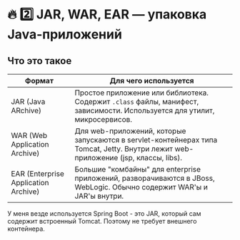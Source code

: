 # 🔥 2️⃣ JAR, WAR, EAR — упаковка Java-приложений
## Что это такое


| Формат | Для чего используется |
|--------|------------------------|
| JAR (Java ARchive) | Простое приложение или библиотека. Содержит `.class` файлы, манифест, зависимости. Используется для утилит, микросервисов. |
| WAR (Web Application Archive) | Для web-приложений, которые запускаются в servlet-контейнерах типа Tomcat, Jetty. Внутри лежит web-приложение (jsp, классы, libs). |
| EAR (Enterprise Application Archive) | Большие "комбайны" для enterprise приложений, разворачиваются в JBoss, WebLogic. Обычно содержит WAR'ы и JAR'ы внутри. |


У меня везде используется  Spring Boot - это JAR, который сам содержит встроенный Tomcat.
Поэтому не требует внешнего контейнера.
